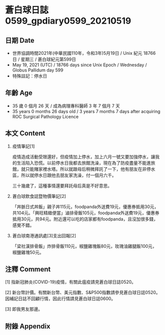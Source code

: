 [_metadata_:encoding]: - "utf-8"
[_metadata_:language]: - "zh-Hant-TW"
[_metadata_:fileformat]: - "markdown"
[_metadata_:MIME_type]: - "text/plain"
[_metadata_:markdown_version]: - "commonmark version 0.29"
[_metadata_:markdown_spec]: - "https://spec.commonmark.org/0.29/"

# 蒼白球日誌0599_gpdiary0599_20210519 #

## 日期 Date ##

* 世界協調時間2021年(中華民國110年，令和3年)5月19日 / Unix 紀元 18766 日 / 星期三 / 蒼白球紀元第599日
* May 19, 2021 (UTC) / 18766 days since Unix Epoch / Wednesday / Globus Pallidum day 599
* 特殊註記：停水日

## 年齡 Age ##

* 35 歲 0 個月 26 天 / 成為病理專科醫師 3 年 7 個月 7 天
* 35 years 0 months 26 days old / 3 years 7 months 7 days after acquiring ROC Surgical Pathology Licence

## 本文 Content ##

1. 疫情筆記[1]

    疫情造成活動受限還好，但疫情加上停水，加上六月一號又要加強停水，讓我的生活陷入恐慌。以前停水日我都去旅館洗澡，現在為了防疫盡量不能進旅館，就只能賭家裡水塔。所以就跟母后稍微拜託了一下，他有朋友在非停水區，所以就停水日跟他去朋友家洗澡，付一個月六千。

    三十幾歲了，這種事情還要拜託母后真是不好意思。
    
2. 蒼白球飲食誌暨物價筆記[2]

    「丼脈日式丼飯」親子丼115元，foodpanda外送費19元，優惠券抵用30元，共104元。「興旺精緻便當」滷排骨飯105元，foodpanda外送費19元，優惠券抵用30元，共94元。附近還可以吃的店家都有foodpanda，且沒加很多錢，感覺不錯。

3. 蒼白球南港通訊處[3]支出回報[2]

    「梁社漢排骨飯」炸排骨飯110元，椒鹽雞塊飯80元，玫瑰油雞腿飯100元，椒鹽雞塊50元。

## 注釋 Comment ##

[1] 指新冠肺炎(COVID-19)疫情，有關此瘟疫請見蒼白球日誌0520。

[2] 新台幣計價。有關新台幣、美元指數、S&P500指數請參見蒼白球日誌0520。因補記日誌不回顧行情，因此行情請見蒼白球日誌0600。

[3] 即我男友那邊。

## 附錄 Appendix ##

